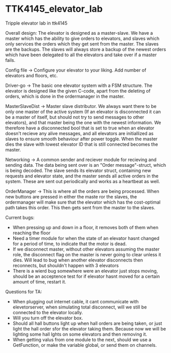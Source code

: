 # TTK4145_elevator_lab
Tripple elevator lab in ttk4145

Overall design: 
The elevator is designed as a master-slave. We have a master which has the ability to give orders to elevators, and slaves which only services the orders which they get sent from the master. The slaves are the backups. The slaves will always store a backup of the newest orders which have been delegated to all the elevators and take over if a master fails. 

Config file -> Configure your elevator to your liking. Add number of elevators and floors, etc. 

Driver-go -> The basic one elevator system with a FSM structure. The elevator is designed like the given C-code, apart from the deleting of orders, which is done in the ordermanager in the master. 

MasterSlaveDist -> Master slave distributor. We always want there to be only one master of the active system (If an elevator is disconnected it can be a master of itself, but should not try to send messages to other elevators), and that master being the one with the newest information. We therefore have a disconnected bool that is set to true when an elevator doesn't recieve any alive messages, and all elevators are initiallized as slaves to ensure smooth behaviour after power toggle. When the master dies the slave with lowest elevator ID that is still connected becomes the master.

Networking -> A common sender and reciever module for recieving and sending data. The data being sent over is an "Order message"-struct, which is being decoded. The slave sends its elevator struct, containing new requests and elevator state, and the master sends all active orders in the system. These are sent out periodically and works as a heartbeat as well.

OrderManager -> This is where all the orders are being processed. When new buttons are pressed in either the maste ror the slaves, the ordermanager will make sure that the elevator which has the cost-optimal path takes this order. This then gets sent from the master to the slaves.

Current bugs:

- When pressing up and down in a floor, it removes both of them when reaching the floor
- Need a timer module for when the state of an elevator hasnt changed for a period of time, to indicate that the motor is dead. 
- If we disconnect master, without other elevators assuming the master role, the disconnect flag on the master is never going to clear unless it dies. Will lead to bug when another elevator disconnects then reconnects, but shouldn't happen with 3 elevators 
- There is a wierd bug somewhere were an elevator just stops moving, should be an acceptence test for if elevator hasnt moved for a certain amount of time, restart it. 

Questions for TA:
- When plugging out internet cable, it cant communicate with elevetorserver, when simulating total disconnect, will we still be connected to the elevator locally. 
- Will you turn off the elevator box. 
- Should all hall buttons light up when hall orders are being taken, or just light the hall order sfor the elevator taking them. Because now we will be lighting some hall lghts on some elevators and then removing it. 
- When getting valus from one module to the next, should we use a GetFunction, or make the variable global, or send them on channels. 